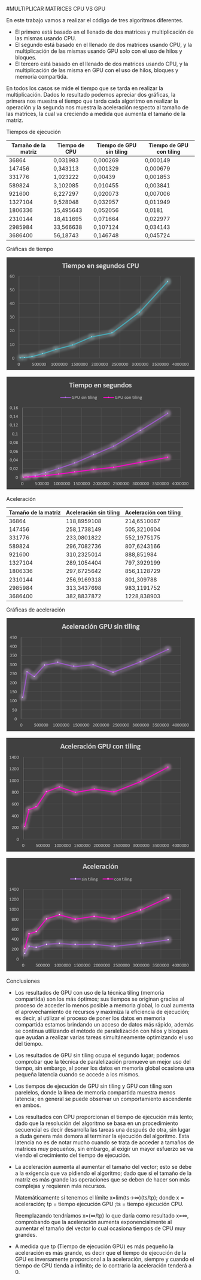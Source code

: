 ﻿#MULTIPLICAR MATRICES CPU VS GPU

En este trabajo vamos a realizar el código de tres algoritmos diferentes.

* El primero está basado en el llenado de dos matrices y multiplicación de las mismas usando CPU.
* El segundo está basado en el llenado de dos matrices usando CPU, y la multiplicación de las mismas usando GPU solo con el uso de hilos y bloques.
* El tercero está basado en el llenado de dos matrices usando CPU, y la multiplicación de las misma en GPU con el uso de hilos, bloques y memoria compartida.

En todos los casos se mide el tiempo que se tarda en realizar la multiplicación. Dados lo resultado podemos apreciar dos gráficas, la primera nos muestra el tiempo que tarda cada algoritmo en realizar la operación y la segunda nos muestra la aceleración respecto al tamaño de las matrices, la cual va creciendo a medida que aumenta el tamaño de la matriz.

Tiempos de ejecución

Tamaño de la matriz | Tiempo de CPU | Tiempo de GPU sin tiling | Tiempo de GPU con tiling
----- | ----- | ----- | -----
36864 | 0,031983 | 0,000269 | 0,000149
147456 | 0,343113 | 0,001329 | 0,000679
331776 | 1,023222 | 0,00439 | 0,001853
589824 | 3,102085 | 0,010455 | 0,003841
921600 | 6,227297 | 0,020073 | 0,007006
1327104 | 9,528048 | 0,032957 | 0,011949
1806336 | 15,495643 | 0,052056 | 0,0181
2310144 | 18,411695 | 0,071664 | 0,022977
2985984 | 33,566638 | 0,107124 | 0,034143
3686400 | 56,18743 | 0,146748 | 0,045724

Gráficas de tiempo

![Tiempo CPU](https://github.com/anvajaramillo/HPC/blob/master/MULTIPLICAR%20MATRICES/tiempocpu.PNG)

![Tiempo GPU](https://github.com/anvajaramillo/HPC/blob/master/MULTIPLICAR%20MATRICES/tiempogpu.PNG)


Aceleración

Tamaño de la matriz | Aceleración sin tiling | Aceleración con tiling
----- | ----- | -----
36864 | 118,8959108 | 214,6510067
147456 | 258,1738149 | 505,3210604
331776 | 233,0801822 | 552,1975175
589824 | 296,7082736 | 807,6243166
921600 | 310,2325014 | 888,851984
1327104 | 289,1054404 | 797,3929199
1806336 | 297,6725642 | 856,1128729
2310144 | 256,9169318 | 801,309788
2985984 | 313,3437698 | 983,1191752
3686400 | 382,8837872 | 1228,838903

Gráficas de aceleración

![Aceleración sin tiling](https://github.com/anvajaramillo/HPC/blob/master/MULTIPLICAR%20MATRICES/aceleracionsintiling.PNG)

![Aceleración con tiling](https://github.com/anvajaramillo/HPC/blob/master/MULTIPLICAR%20MATRICES/aceleracioncontiling.PNG)

![Aceleración](https://github.com/anvajaramillo/HPC/blob/master/MULTIPLICAR%20MATRICES/aceleracion.PNG)


Conclusiones

* Los resultados de GPU con uso de la técnica tiling (memoria compartida) son los más óptimos; sus tiempos se originan gracias al proceso de acceder lo menos posible a memoria global, lo cual aumenta el aprovechamiento de recursos y maximiza la eficiencia de ejecución; es decir, al utilizar el proceso de poner los datos en memoria compartida estamos brindando un acceso de datos más rápido, además se continua utilizando el método de paralelización con hilos y bloques que ayudan a realizar varias tareas simultáneamente optimizando el uso  del tiempo.
* Los resultados de GPU sin tiling ocupa el segundo lugar; podemos comprobar que la técnica de paralelización promueve un mejor uso del tiempo, sin embargo, al poner los datos en memoria global ocasiona una pequeña latencia cuando se accede a los mismos.
* Los tiempos de ejecución de GPU sin tiling y GPU con tiling son parelelos, donde la línea de memoria compartida muestra menos latencia; en general se puede observar un comportamiento ascendente en ambos.
* Los resultados con CPU proporcionan el tiempo de ejecución más lento; dado que la resolución del algoritmo se basa en un procedimiento secuencial es decir desarrolla las tareas una después de otra, sin lugar a duda genera más demora al terminar la ejecución del algoritmo. Esta latencia no es de notar mucho cuando se trata de acceder a tamaños de matrices muy pequeños, sin embargo, al exigir un mayor esfuerzo se va viendo el crecimiento del tiempo de ejecución.
* La aceleración aumenta al aumentar el tamaño del vector; esto se debe a la exigencia que va pidiendo el algoritmo; dado que si el tamaño de la matriz es más grande las operaciones que se deben de hacer son más complejas y requieren más recursos. 

	Matemáticamente sí tenemos el límite x=lim(ts→∞)⁡(ts/tp); donde x = aceleración; tp = tiempo ejecución GPU ;ts = tiempo ejecución CPU.

	Reemplazando tendríamos x=⁡(∞/tp) lo que daría como resultado x=∞, comprobando que la aceleración aumenta exponencialmente al aumentar el tamaño del vector lo cual ocasiona tiempos de CPU muy grandes.
* A medida que tp (Tiempo de ejecución GPU) es más pequeño la aceleración es más grande, es decir que el tiempo de ejecución de la GPU es inversamente proporcional a la aceleración, siempre y cuando el tiempo de CPU tienda a infinito; de lo contrario la aceleración tenderá a 0.
